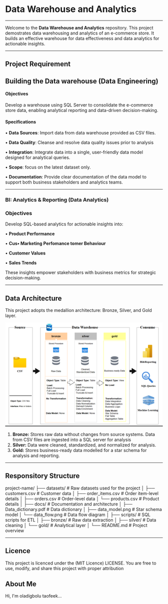 # Data Warehouse and Analytics
----

Welcome to the **Data Warehouse and Analytics** repository.
This project demostrates data warehousing and analytics of an e-commerce store.  It builds an effective warehouse for data effectiveness and data analytics for actionable insights.

---

## Project Requirement 

## Building the Data warehouse (Data Engineering)

#### Objectives 
Develop a warehouse using SQL Server to consolidate the e-commerce store data, enabling analytical reporting and data-driven decision-making.

#### Specifications
•	**Data Sources**: Import data from data warehouse provided as CSV files.

•	**Data Quality**: Cleanse and resolve data quality issues prior to analysis

•	**Integration**: Integrate data into a single, user-friendly data model designed for analytical queries.

•	**Scope**: focus on the latest dataset only.

•	**Documentation**: Provide clear documentation of the data model to support both business stakeholders and analytics teams.

---

### BI: Analytics & Reporting (Data Analytics)

### Objectives 
Develop SQL-based analytics for actionable insights into:

•	**Product Performance**

•	**Cus•	**Marketing Perfomance**
tomer Behaviour**

•	**Customer Values**

•	**Sales Trends**


These insights empower stakeholders with business metrics for strategic decision-making.

---

## Data Architecture

This project adopts the medallion architecture: Bronze, Silver, and Gold layer.

![Data Architecture](doc./data_architecture.png)

1. **Bronze:** Stores raw data without changes from source systems. Data from CSV files are ingested into a SQL server for analysis
2. **Silver:** Data were cleaned, standardized, and normalized for analysis.
3. **Gold:** Stores business-ready data modelled for a star schema for analysis and reporting.    

---

## Responsitory Structure

project-name/
├── datasets/ # Raw datasets used for the project
│ ├── customers.csv # Customer data
│ ├── order_items.csv # Order item-level details
│ ├── orders.csv # Order-level data
│ └── products.csv # Product details
│
├── docs/ # Documentation and architecture
│ ├── Data_dictionary.pdf # Data dictionary
│ ├── data_model.png # Star schema model
│ └── data_flow.png # Data flow diagram
│
├── scripts/ # SQL scripts for ETL
│ ├── bronze/ # Raw data extraction
│ ├── silver/ # Data cleaning
│ └── gold/ # Analytical layer
│
└── README.md # Project overview



---
## Licence

This project is licenced under the (MIT Licence) LICENSE. You are free to use, modify, and share this project with proper attribution

## About Me

Hi, I'm oladigbolu taofeek...


